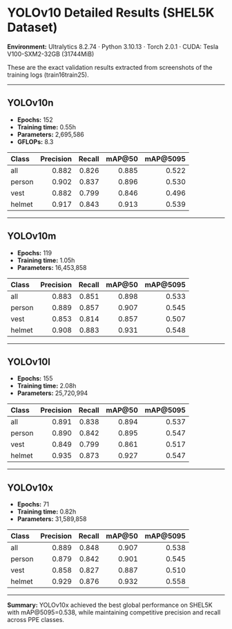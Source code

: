 # YOLOv10 Detailed Results (SHEL5K Dataset)

**Environment:** Ultralytics 8.2.74 · Python 3.10.13 · Torch 2.0.1 · CUDA: Tesla V100-SXM2-32GB (31744MiB)

These are the exact validation results extracted from screenshots of the training logs (train16train25).

---

## YOLOv10n
- **Epochs:** 152 
- **Training time:** 0.55h 
- **Parameters:** 2,695,586 
- **GFLOPs:** 8.3 

| Class | Precision | Recall | mAP@50 | mAP@5095 |
|:------|-----------:|-------:|-------:|-----------:|
| all | 0.882 | 0.826 | 0.885 | 0.522 |
| person | 0.902 | 0.837 | 0.896 | 0.530 |
| vest | 0.882 | 0.799 | 0.846 | 0.496 |
| helmet | 0.917 | 0.843 | 0.913 | 0.539 |

---

## YOLOv10m
- **Epochs:** 119 
- **Training time:** 1.05h 
- **Parameters:** 16,453,858 

| Class | Precision | Recall | mAP@50 | mAP@5095 |
|:------|-----------:|-------:|-------:|-----------:|
| all | 0.883 | 0.851 | 0.898 | 0.533 |
| person | 0.889 | 0.857 | 0.907 | 0.545 |
| vest | 0.853 | 0.814 | 0.857 | 0.507 |
| helmet | 0.908 | 0.883 | 0.931 | 0.548 |

---

## YOLOv10l
- **Epochs:** 155 
- **Training time:** 2.08h 
- **Parameters:** 25,720,994 

| Class | Precision | Recall | mAP@50 | mAP@5095 |
|:------|-----------:|-------:|-------:|-----------:|
| all | 0.891 | 0.838 | 0.894 | 0.537 |
| person | 0.890 | 0.842 | 0.895 | 0.547 |
| vest | 0.849 | 0.799 | 0.861 | 0.517 |
| helmet | 0.935 | 0.873 | 0.927 | 0.547 |

---

## YOLOv10x
- **Epochs:** 71 
- **Training time:** 0.82h 
- **Parameters:** 31,589,858 

| Class | Precision | Recall | mAP@50 | mAP@5095 |
|:------|-----------:|-------:|-------:|-----------:|
| all | 0.889 | 0.848 | 0.907 | 0.538 |
| person | 0.879 | 0.842 | 0.901 | 0.545 |
| vest | 0.858 | 0.827 | 0.887 | 0.510 |
| helmet | 0.929 | 0.876 | 0.932 | 0.558 |

---

**Summary:** 
YOLOv10x achieved the best global performance on SHEL5K with mAP@5095=0.538, while maintaining competitive precision and recall across PPE classes.
